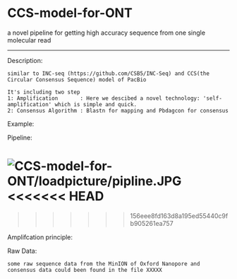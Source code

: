 # CCS-model-for-ONT
a novel pipeline for getting high accuracy sequence from one single molecular read
__________________________________________________________________________________________________________________________________________
Description:

    similar to INC-seq (https://github.com/CSB5/INC-Seq) and CCS(the Circular Consensus Sequence) model of PacBio

    It's including two step 
    1: Amplification       : Here we descibed a novel technology: 'self-amplification' which is simple and quick.
    2: Consensus Algorithm : Blastn for mapping and Pbdagcon for consensus
 
Example:



Pipeline:

![CCS-model-for-ONT/loadpicture/pipline.JPG](https://github.com/Nicklu-HQ/CCS-model-for-ONT/loadpicture/pipline.JPG)
<<<<<<< HEAD
=======

>>>>>>> 156eee8fd163d8a195ed55440c9fb905261ea757

  
Amplifcation principle:


Raw Data:

    some raw sequence data from the MinION of Oxford Nanopore and consensus data could been found in the file XXXXX
  
